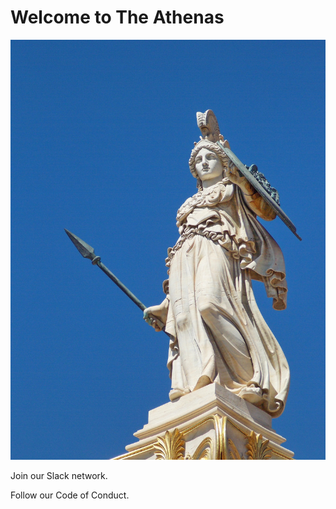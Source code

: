 
# Welcome to The Athenas

![Athena](athena.jpg)


Join our Slack network.

Follow our Code of Conduct.
